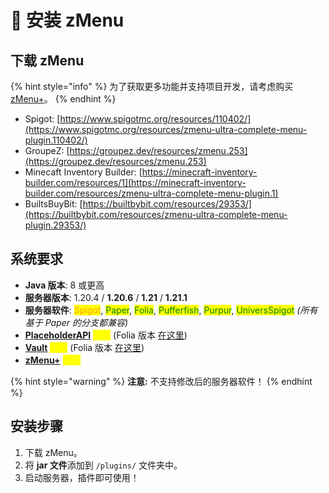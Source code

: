 # 🔌 安装 zMenu

## 下载 zMenu

{% hint style="info" %}
为了获取更多功能并支持项目开发，请考虑购买 [zMenu+](https://www.spigotmc.org/resources/zmenu-premium-zmenu-addon.115533/)。
{% endhint %}

* Spigot: [https://www.spigotmc.org/resources/110402/](https://www.spigotmc.org/resources/zmenu-ultra-complete-menu-plugin.110402/)
* GroupeZ: [https://groupez.dev/resources/zmenu.253](https://groupez.dev/resources/zmenu.253)
* Minecaft Inventory Builder: [https://minecraft-inventory-builder.com/resources/1](https://minecraft-inventory-builder.com/resources/zmenu-ultra-complete-menu-plugin.1)
* BuiltsBuyBit: [https://builtbybit.com/resources/29353/](https://builtbybit.com/resources/zmenu-ultra-complete-menu-plugin.29353/)

## 系统要求 <a href="#requirements" id="requirements"></a>

* **Java 版本**: 8 或更高
* **服务器版本**: 1.20.4 / **1.20.6** / **1.21** / **1.21.1**
* **服务器软件**: <mark style="color:orange;">Spigot</mark>, <mark style="color:green;">Paper</mark>, <mark style="color:green;">Folia</mark>, <mark style="color:green;">Pufferfish</mark>, <mark style="color:green;">Purpur</mark>, <mark style="color:green;">UniversSpigot</mark> _(所有基于 Paper 的分支都兼容)_
* [**PlaceholderAPI**](https://www.spigotmc.org/resources/placeholderapi.6245/) <mark style="color:yellow;">**推荐**</mark> (Folia 版本 [在这里](https://github.com/Anon8281/PlaceholderAPI/releases/tag/1.1))
* [**Vault**](https://www.spigotmc.org/resources/vault.34315/) <mark style="color:yellow;">**推荐**</mark> (Folia 版本 [在这里](https://github.com/Geolykt/Vault/releases))
* [**zMenu+**](configurations/patterns.md) <mark style="color:yellow;">**推荐**</mark>

{% hint style="warning" %}
**注意:** 不支持修改后的服务器软件！
{% endhint %}

## 安装步骤

1. 下载 zMenu。
2. 将 **jar 文件**添加到 `/plugins/` 文件夹中。
3. 启动服务器，插件即可使用！

